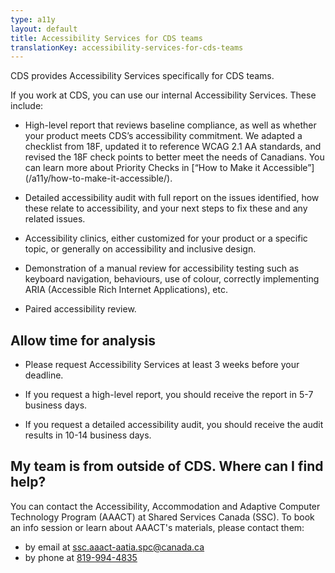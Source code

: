 ```yaml
---
type: a11y
layout: default
title: Accessibility Services for CDS teams
translationKey: accessibility-services-for-cds-teams
---
```


CDS provides  Accessibility Services specifically for CDS teams.

If you work at CDS,  you can use our internal Accessibility Services.  These include:

- High-level report that reviews baseline compliance, as well as whether your product meets CDS’s accessibility commitment. We adapted a checklist from 18F, updated it to reference WCAG 2.1 AA standards, and revised the 18F check points to better meet the needs of Canadians. You can learn more about Priority Checks in [“How to Make it Accessible”] (/a11y/how-to-make-it-accessible/).

- Detailed accessibility audit with full report on the issues identified, how these relate to accessibility, and your next steps to fix these and any related issues.

- Accessibility clinics, either customized for your product or a specific topic, or generally on accessibility and inclusive design.

- Demonstration of a manual review for accessibility testing such as keyboard navigation, behaviours, use of colour, correctly implementing ARIA (Accessible Rich Internet Applications), etc.

- Paired accessibility review.

## Allow time for analysis

- Please request Accessibility Services at least 3 weeks before your deadline.

- If you request a high-level report, you should receive the report in 5-7 business days.

- If you request a detailed accessibility audit, you should receive the audit results in 10-14 business days.

## My team is from outside of CDS. Where can I find help?

You can contact the Accessibility, Accommodation and Adaptive Computer Technology Program (AAACT) at Shared Services Canada (SSC). To book an info session or learn about AAACT's materials, please contact them:

- by email at [ssc.aaact-aatia.spc@canada.ca](mailto:ssc.aaact-aatia.spc@canada.ca)
- by phone at [819-994-4835](tel:819-994-4835)